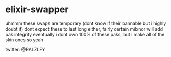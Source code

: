 # elixir-swapper

uhmmm
these swaps are temporary (dont know if their bannable but i highly doubt it)
dont expect these to last long either, fairly certain milxnor will add pak integrity eventually
i dont own 100% of these paks, but i make all of the skin ones so yeah

twitter: @RALZLFY
